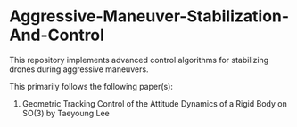 # Aggressive-Maneuver-Stabilization-And-Control
This repository implements advanced control algorithms for stabilizing drones during aggressive maneuvers.



This primarily follows the following paper(s):

1. Geometric Tracking Control of the Attitude Dynamics of a Rigid Body on SO(3) by Taeyoung Lee
